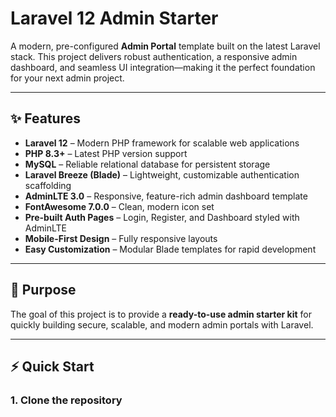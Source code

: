 # Laravel 12 Admin Starter

A modern, pre-configured **Admin Portal** template built on the latest Laravel stack. This project delivers robust authentication, a responsive admin dashboard, and seamless UI integration—making it the perfect foundation for your next admin project.

---

## ✨ Features

- **Laravel 12** – Modern PHP framework for scalable web applications  
- **PHP 8.3+** – Latest PHP version support  
- **MySQL** – Reliable relational database for persistent storage  
- **Laravel Breeze (Blade)** – Lightweight, customizable authentication scaffolding  
- **AdminLTE 3.0** – Responsive, feature-rich admin dashboard template  
- **FontAwesome 7.0.0** – Clean, modern icon set  
- **Pre-built Auth Pages** – Login, Register, and Dashboard styled with AdminLTE  
- **Mobile-First Design** – Fully responsive layouts  
- **Easy Customization** – Modular Blade templates for rapid development

---

## 🎯 Purpose

The goal of this project is to provide a **ready-to-use admin starter kit** for quickly building secure, scalable, and modern admin portals with Laravel.

---

## ⚡ Quick Start

### 1. Clone the repository